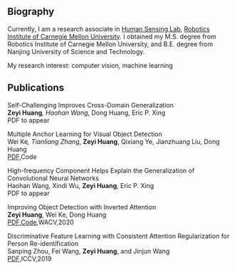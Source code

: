 ## Biography
Currently, I am a research associate in [Human Sensing Lab](http://humansensing.cs.cmu.edu/), [Robotics Institute of Carnegie Mellon University](https://www.ri.cmu.edu/). I obtained my M.S. degree from Robotics Institute of Carnegie Mellon University, and B.E. degree from Nanjing University of Science and Technology.  

My research interest: computer vision, machine learning

## Publications

Self-Challenging Improves Cross-Domain Generalization  
**Zeyi Huang**<sup>*</sup>, Haohan Wang<sup>*</sup>, Dong Huang, Eric P. Xing  
PDF to appear

Multiple Anchor Learning for Visual Object Detection  
Wei Ke<sup>*</sup>, Tianliang Zhang<sup>*</sup>, **Zeyi Huang**, Qixiang Ye, Jianzhuang Liu, Dong Huang  
[PDF](https://arxiv.org/pdf/1912.02252.pdf),Code

High-frequency Component Helps Explain the Generalization of Convolutional Neural Networks  
Haohan Wang, Xindi Wu, **Zeyi Huang**, Eric P. Xing  
PDF to appear

Improving Object Detection with Inverted Attention  
**Zeyi Huang**, Wei Ke, Dong Huang  
[PDF](https://arxiv.org/pdf/1903.12255.pdf),[Code](https://github.com/Justinhzy/IAN),WACV,2020

Discriminative Feature Learning with Consistent Attention Regularization for Person Re-identification  
Sanping Zhou, Fei Wang, **Zeyi Huang**, and Jinjun Wang  
[PDF](http://openaccess.thecvf.com/content_ICCV_2019/papers/Zhou_Discriminative_Feature_Learning_With_Consistent_Attention_Regularization_for_Person_Re-Identification_ICCV_2019_paper.pdf),ICCV,2019
